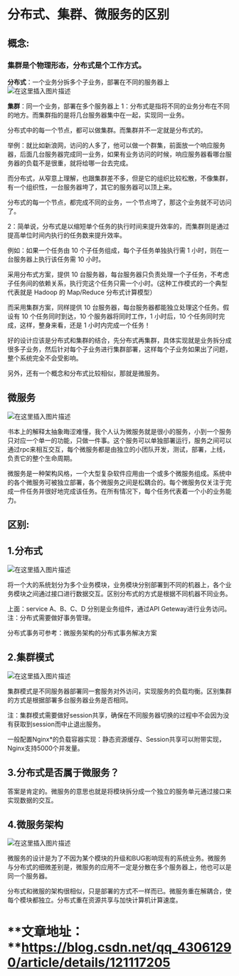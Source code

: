 # 分布式、集群、微服务的区别
## 概念:

### 集群是个物理形态，分布式是个工作方式。

**分布式**：一个业务分拆多个子业务，部署在不同的服务器上 <img src="https://img-blog.csdnimg.cn/d53c9a2d12354442825fddf00f2a0e34.png?x-oss-process=image/watermark,type_ZHJvaWRzYW5zZmFsbGJhY2s,shadow_50,text_Q1NETiBA5Y2X5pa55pyJ6ZuoWWE=,size_19,color_FFFFFF,t_70,g_se,x_16" alt="在这里插入图片描述"/>

**集群**：同一个业务，部署在多个服务器上 1：分布式是指将不同的业务分布在不同的地方。而集群指的是将几台服务器集中在一起，实现同一业务。

分布式中的每一个节点，都可以做集群。而集群并不一定就是分布式的。

举例：就比如新浪网，访问的人多了，他可以做一个群集，前面放一个响应服务器，后面几台服务器完成同一业务，如果有业务访问的时候，响应服务器看哪台服务器的负载不是很重，就将给哪一台去完成。

而分布式，从窄意上理解，也跟集群差不多，但是它的组织比较松散，不像集群，有一个组织性，一台服务器垮了，其它的服务器可以顶上来。

分布式的每一个节点，都完成不同的业务，一个节点垮了，那这个业务就不可访问了。

2：简单说，分布式是以缩短单个任务的执行时间来提升效率的，而集群则是通过提高单位时间内执行的任务数来提升效率。

例如：如果一个任务由 10 个子任务组成，每个子任务单独执行需 1 小时，则在一台服务器上执行该任务需 10 小时。

采用分布式方案，提供 10 台服务器，每台服务器只负责处理一个子任务，不考虑子任务间的依赖关系，执行完这个任务只需一个小时。(这种工作模式的一个典型代表就是 Hadoop 的 Map/Reduce 分布式计算模型）

而采用集群方案，同样提供 10 台服务器，每台服务器都能独立处理这个任务。假设有 10 个任务同时到达，10 个服务器将同时工作，1 小时后，10 个任务同时完成，这样，整身来看，还是 1 小时内完成一个任务！

好的设计应该是分布式和集群的结合，先分布式再集群，具体实现就是业务拆分成很多子业务，然后针对每个子业务进行集群部署，这样每个子业务如果出了问题，整个系统完全不会受影响。

另外，还有一个概念和分布式比较相似，那就是微服务。

## 微服务

<img src="https://img-blog.csdnimg.cn/c426907fbf7a47078a1aead8941d13e3.png?x-oss-process=image/watermark,type_ZHJvaWRzYW5zZmFsbGJhY2s,shadow_50,text_Q1NETiBA5Y2X5pa55pyJ6ZuoWWE=,size_20,color_FFFFFF,t_70,g_se,x_16" alt="在这里插入图片描述"/>

书本上的解释太抽象晦涩难懂，我个人认为微服务就是很小的服务，小到一个服务只对应一个单一的功能，只做一件事。这个服务可以单独部署运行，服务之间可以通过rpc来相互交互，每个微服务都是由独立的小团队开发，测试，部署，上线，负责它的整个生命周期。

微服务是一种架构风格，一个大型复杂软件应用由一个或多个微服务组成。系统中的各个微服务可被独立部署，各个微服务之间是松耦合的。每个微服务仅关注于完成一件任务并很好地完成该任务。在所有情况下，每个任务代表着一个小的业务能力。

## 区别:

## 1.分布式

<img src="https://img-blog.csdnimg.cn/a95343e862b94d5faf55ed75f5b2e67c.png?x-oss-process=image/watermark,type_ZHJvaWRzYW5zZmFsbGJhY2s,shadow_50,text_Q1NETiBA5Y2X5pa55pyJ6ZuoWWE=,size_19,color_FFFFFF,t_70,g_se,x_16" alt="在这里插入图片描述"/>

将一个大的系统划分为多个业务模块，业务模块分别部署到不同的机器上，各个业务模块之间通过接口进行数据交互。区别分布式的方式是根据不同机器不同业务。

上面：service A、B、C、D 分别是业务组件，通过API Geteway进行业务访问。 注：分布式需要做好事务管理。

分布式事务可参考：微服务架构的分布式事务解决方案

## 2.集群模式

<img src="https://img-blog.csdnimg.cn/c7f3d751f38f40e2890cff39714074c5.png?x-oss-process=image/watermark,type_ZHJvaWRzYW5zZmFsbGJhY2s,shadow_50,text_Q1NETiBA5Y2X5pa55pyJ6ZuoWWE=,size_19,color_FFFFFF,t_70,g_se,x_16" alt="在这里插入图片描述"/>

集群模式是不同服务器部署同一套服务对外访问，实现服务的负载均衡。区别集群的方式是根据部署多台服务器业务是否相同。

注：集群模式需要做好session共享，确保在不同服务器切换的过程中不会因为没有获取到session而中止退出服务。

一般配置Nginx*的负载容器实现：静态资源缓存、Session共享可以附带实现，Nginx支持5000个并发量。

## 3.分布式是否属于微服务？

答案是肯定的。微服务的意思也就是将模块拆分成一个独立的服务单元通过接口来实现数据的交互。

## 4.微服务架构

<img src="https://img-blog.csdnimg.cn/2d58c51bac93454a94708127a9b2ae19.png?x-oss-process=image/watermark,type_ZHJvaWRzYW5zZmFsbGJhY2s,shadow_50,text_Q1NETiBA5Y2X5pa55pyJ6ZuoWWE=,size_20,color_FFFFFF,t_70,g_se,x_16" alt="在这里插入图片描述"/>

微服务的设计是为了不因为某个模块的升级和BUG影响现有的系统业务。微服务与分布式的细微差别是，微服务的应用不一定是分散在多个服务器上，他也可以是同一个服务器。

分布式和微服的架构很相似，只是部署的方式不一样而已。微服务重在解耦合，使每个模块都独立。分布式重在资源共享与加快计算机计算速度。
# **文章地址： **https://blog.csdn.net/qq_43061290/article/details/121117205